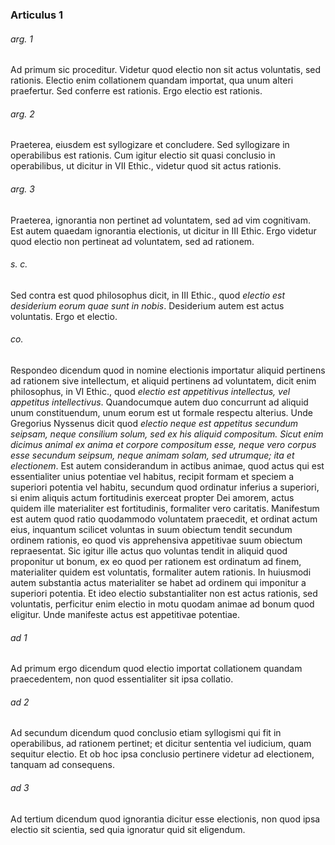 ### Articulus 1

###### arg. 1
Ad primum sic proceditur. Videtur quod electio non sit actus voluntatis, sed rationis. Electio enim collationem quandam importat, qua unum alteri praefertur. Sed conferre est rationis. Ergo electio est rationis.

###### arg. 2
Praeterea, eiusdem est syllogizare et concludere. Sed syllogizare in operabilibus est rationis. Cum igitur electio sit quasi conclusio in operabilibus, ut dicitur in VII Ethic., videtur quod sit actus rationis.

###### arg. 3
Praeterea, ignorantia non pertinet ad voluntatem, sed ad vim cognitivam. Est autem quaedam ignorantia electionis, ut dicitur in III Ethic. Ergo videtur quod electio non pertineat ad voluntatem, sed ad rationem.

###### s. c.
Sed contra est quod philosophus dicit, in III Ethic., quod *electio est desiderium eorum quae sunt in nobis*. Desiderium autem est actus voluntatis. Ergo et electio.

###### co.
Respondeo dicendum quod in nomine electionis importatur aliquid pertinens ad rationem sive intellectum, et aliquid pertinens ad voluntatem, dicit enim philosophus, in VI Ethic., quod *electio est appetitivus intellectus, vel appetitus intellectivus*. Quandocumque autem duo concurrunt ad aliquid unum constituendum, unum eorum est ut formale respectu alterius. Unde Gregorius Nyssenus dicit quod *electio neque est appetitus secundum seipsam, neque consilium solum, sed ex his aliquid compositum. Sicut enim dicimus animal ex anima et corpore compositum esse, neque vero corpus esse secundum seipsum, neque animam solam, sed utrumque; ita et electionem*. Est autem considerandum in actibus animae, quod actus qui est essentialiter unius potentiae vel habitus, recipit formam et speciem a superiori potentia vel habitu, secundum quod ordinatur inferius a superiori, si enim aliquis actum fortitudinis exerceat propter Dei amorem, actus quidem ille materialiter est fortitudinis, formaliter vero caritatis. Manifestum est autem quod ratio quodammodo voluntatem praecedit, et ordinat actum eius, inquantum scilicet voluntas in suum obiectum tendit secundum ordinem rationis, eo quod vis apprehensiva appetitivae suum obiectum repraesentat. Sic igitur ille actus quo voluntas tendit in aliquid quod proponitur ut bonum, ex eo quod per rationem est ordinatum ad finem, materialiter quidem est voluntatis, formaliter autem rationis. In huiusmodi autem substantia actus materialiter se habet ad ordinem qui imponitur a superiori potentia. Et ideo electio substantialiter non est actus rationis, sed voluntatis, perficitur enim electio in motu quodam animae ad bonum quod eligitur. Unde manifeste actus est appetitivae potentiae.

###### ad 1
Ad primum ergo dicendum quod electio importat collationem quandam praecedentem, non quod essentialiter sit ipsa collatio.

###### ad 2
Ad secundum dicendum quod conclusio etiam syllogismi qui fit in operabilibus, ad rationem pertinet; et dicitur sententia vel iudicium, quam sequitur electio. Et ob hoc ipsa conclusio pertinere videtur ad electionem, tanquam ad consequens.

###### ad 3
Ad tertium dicendum quod ignorantia dicitur esse electionis, non quod ipsa electio sit scientia, sed quia ignoratur quid sit eligendum.

